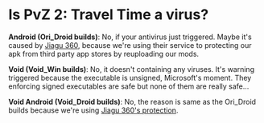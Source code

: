 # Is PvZ 2: Travel Time a virus?
**Android (Ori_Droid builds)**: No, if your antivirus just triggered. Maybe it's caused by [Jiagu 360](https://jiagu.360.cn/), because we're using their service to protecting our apk from third party app stores by reuploading our mods.

**Void (Void_Win builds)**: No, it doesn't containing any viruses. It's warning triggered because the executable is unsigned, Microsoft's moment. They enforcing signed executables are safe but none of them are really safe...

**Void Android (Void_Droid builds)**: No, the reason is same as the Ori_Droid builds because we're using [Jiagu 360's protection](https://jiagu.360.cn/#/global/index).
